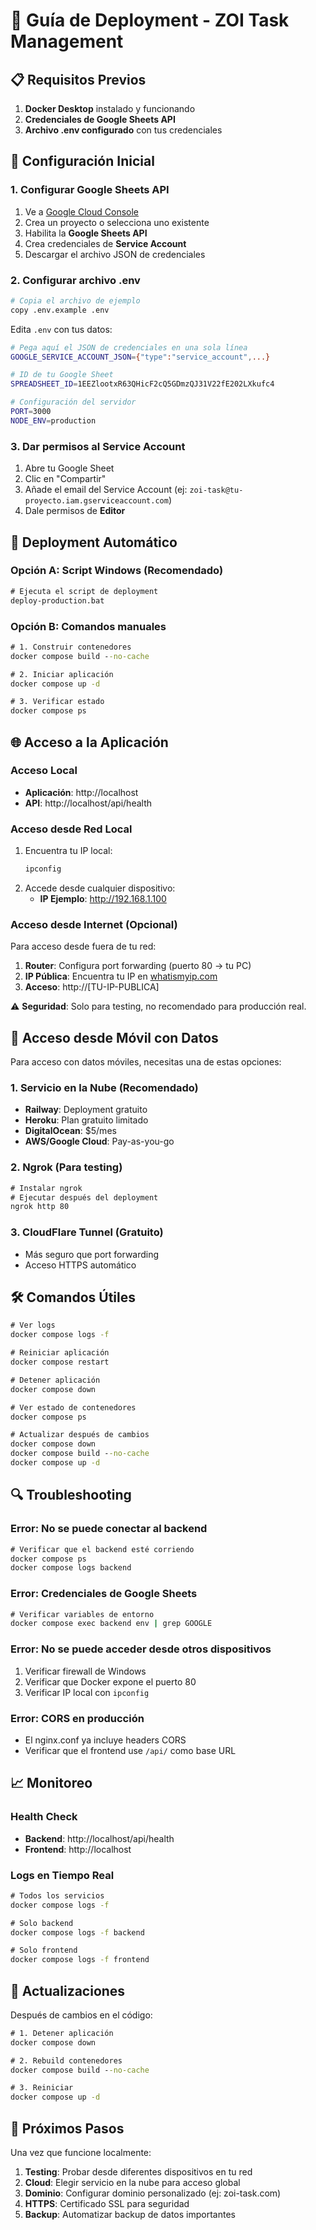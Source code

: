 # 🚀 Guía de Deployment - ZOI Task Management

## 📋 Requisitos Previos

1. **Docker Desktop** instalado y funcionando
2. **Credenciales de Google Sheets API**
3. **Archivo .env configurado** con tus credenciales

## 🔧 Configuración Inicial

### 1. Configurar Google Sheets API

1. Ve a [Google Cloud Console](https://console.cloud.google.com/)
2. Crea un proyecto o selecciona uno existente
3. Habilita la **Google Sheets API**
4. Crea credenciales de **Service Account**
5. Descargar el archivo JSON de credenciales

### 2. Configurar archivo .env

```bash
# Copia el archivo de ejemplo
copy .env.example .env
```

Edita `.env` con tus datos:

```bash
# Pega aquí el JSON de credenciales en una sola línea
GOOGLE_SERVICE_ACCOUNT_JSON={"type":"service_account",...}

# ID de tu Google Sheet
SPREADSHEET_ID=1EEZlootxR63QHicF2cQ5GDmzQJ31V22fE202LXkufc4

# Configuración del servidor
PORT=3000
NODE_ENV=production
```

### 3. Dar permisos al Service Account

1. Abre tu Google Sheet
2. Clic en "Compartir"
3. Añade el email del Service Account (ej: `zoi-task@tu-proyecto.iam.gserviceaccount.com`)
4. Dale permisos de **Editor**

## 🚀 Deployment Automático

### Opción A: Script Windows (Recomendado)

```cmd
# Ejecuta el script de deployment
deploy-production.bat
```

### Opción B: Comandos manuales

```cmd
# 1. Construir contenedores
docker compose build --no-cache

# 2. Iniciar aplicación
docker compose up -d

# 3. Verificar estado
docker compose ps
```

## 🌐 Acceso a la Aplicación

### Acceso Local
- **Aplicación**: http://localhost
- **API**: http://localhost/api/health

### Acceso desde Red Local
1. Encuentra tu IP local:
   ```cmd
   ipconfig
   ```
2. Accede desde cualquier dispositivo:
   - **IP Ejemplo**: http://192.168.1.100

### Acceso desde Internet (Opcional)
Para acceso desde fuera de tu red:

1. **Router**: Configura port forwarding (puerto 80 → tu PC)
2. **IP Pública**: Encuentra tu IP en [whatismyip.com](https://whatismyip.com)
3. **Acceso**: http://[TU-IP-PUBLICA]

⚠️ **Seguridad**: Solo para testing, no recomendado para producción real.

## 📱 Acceso desde Móvil con Datos

Para acceso con datos móviles, necesitas una de estas opciones:

### 1. Servicio en la Nube (Recomendado)
- **Railway**: Deployment gratuito
- **Heroku**: Plan gratuito limitado
- **DigitalOcean**: $5/mes
- **AWS/Google Cloud**: Pay-as-you-go

### 2. Ngrok (Para testing)
```cmd
# Instalar ngrok
# Ejecutar después del deployment
ngrok http 80
```

### 3. CloudFlare Tunnel (Gratuito)
- Más seguro que port forwarding
- Acceso HTTPS automático

## 🛠️ Comandos Útiles

```cmd
# Ver logs
docker compose logs -f

# Reiniciar aplicación
docker compose restart

# Detener aplicación
docker compose down

# Ver estado de contenedores
docker compose ps

# Actualizar después de cambios
docker compose down
docker compose build --no-cache
docker compose up -d
```

## 🔍 Troubleshooting

### Error: No se puede conectar al backend
```cmd
# Verificar que el backend esté corriendo
docker compose ps
docker compose logs backend
```

### Error: Credenciales de Google Sheets
```cmd
# Verificar variables de entorno
docker compose exec backend env | grep GOOGLE
```

### Error: No se puede acceder desde otros dispositivos
1. Verificar firewall de Windows
2. Verificar que Docker expone el puerto 80
3. Verificar IP local con `ipconfig`

### Error: CORS en producción
- El nginx.conf ya incluye headers CORS
- Verificar que el frontend use `/api/` como base URL

## 📈 Monitoreo

### Health Check
- **Backend**: http://localhost/api/health
- **Frontend**: http://localhost

### Logs en Tiempo Real
```cmd
# Todos los servicios
docker compose logs -f

# Solo backend
docker compose logs -f backend

# Solo frontend
docker compose logs -f frontend
```

## 🔄 Actualizaciones

Después de cambios en el código:

```cmd
# 1. Detener aplicación
docker compose down

# 2. Rebuild contenedores
docker compose build --no-cache

# 3. Reiniciar
docker compose up -d
```

## 🎯 Próximos Pasos

Una vez que funcione localmente:

1. **Testing**: Probar desde diferentes dispositivos en tu red
2. **Cloud**: Elegir servicio en la nube para acceso global
3. **Dominio**: Configurar dominio personalizado (ej: zoi-task.com)
4. **HTTPS**: Certificado SSL para seguridad
5. **Backup**: Automatizar backup de datos importantes